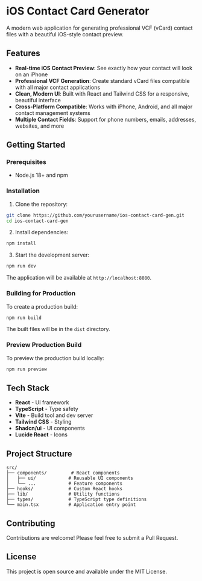 # iOS Contact Card Generator

A modern web application for generating professional VCF (vCard) contact files with a beautiful iOS-style contact preview.

## Features

- **Real-time iOS Contact Preview**: See exactly how your contact will look on an iPhone
- **Professional VCF Generation**: Create standard vCard files compatible with all major contact applications
- **Clean, Modern UI**: Built with React and Tailwind CSS for a responsive, beautiful interface
- **Cross-Platform Compatible**: Works with iPhone, Android, and all major contact management systems
- **Multiple Contact Fields**: Support for phone numbers, emails, addresses, websites, and more

## Getting Started

### Prerequisites

- Node.js 18+ and npm

### Installation

1. Clone the repository:
```bash
git clone https://github.com/yourusername/ios-contact-card-gen.git
cd ios-contact-card-gen
```

2. Install dependencies:
```bash
npm install
```

3. Start the development server:
```bash
npm run dev
```

The application will be available at `http://localhost:8080`.

### Building for Production

To create a production build:

```bash
npm run build
```

The built files will be in the `dist` directory.

### Preview Production Build

To preview the production build locally:

```bash
npm run preview
```

## Tech Stack

- **React** - UI framework
- **TypeScript** - Type safety
- **Vite** - Build tool and dev server
- **Tailwind CSS** - Styling
- **Shadcn/ui** - UI components
- **Lucide React** - Icons

## Project Structure

```
src/
├── components/         # React components
│   ├── ui/            # Reusable UI components
│   └── ...            # Feature components
├── hooks/             # Custom React hooks
├── lib/               # Utility functions
├── types/             # TypeScript type definitions
└── main.tsx           # Application entry point
```

## Contributing

Contributions are welcome! Please feel free to submit a Pull Request.

## License

This project is open source and available under the MIT License.